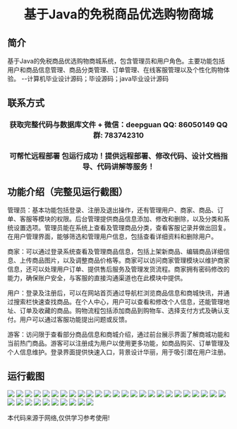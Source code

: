 <p><h1 align="center">基于Java的免税商品优选购物商城</h1></p>

## 简介
基于Java的免税商品优选购物商城系统，包含管理员和用户角色。主要功能包括用户和商品信息管理、商品分类管理、订单管理、在线客服管理以及个性化购物体验。    --计算机毕业设计源码；毕设源码；java毕业设计源码


## 联系方式
<p><h3 align="center">获取完整代码与数据库文件 + 微信：deepguan QQ: 86050149 QQ群: 783742310</h3></p>
<p><h3 align="center">可帮忙远程部署 包运行成功！提供远程部署、修改代码、设计文档指导、代码讲解等服务！</h3></p>

## 功能介绍（完整见运行截图）
管理员：基本功能包括登录、注册及退出操作，还有管理用户、商家、商品、订单、客服等模块的权限。后台管理提供商品信息添加、修改和删除，以及分类和系统设置选项。管理员能在系统上查看及管理商品分类，查看客服记录并做出回复。在用户管理界面，能够筛选和管理用户信息，包括查看详细资料和删除用户。

商家：可以通过登录系统查看及管理商品信息，包括上架新商品、编辑商品详细信息、上传商品图片，以及调整商品价格等。商家可以访问商家管理模块以维护商家信息，还可以处理用户订单、提供售后服务及管理发货流程。商家拥有密码修改的能力，确保账户安全，与客服的直接沟通渠道也在此模块中提供。

用户：登录及注册后，可以在网站首页通过导航栏浏览商品信息和商城快讯，并通过搜索栏快速查找商品。在个人中心，用户可以查看和修改个人信息，还能管理地址、订单及收藏的商品。购物流程包括添加商品到购物车、选择支付方式及确认支付。用户可以通过客服功能提出问题或反馈。

游客：访问限于查看部分商品信息和商城介绍，通过前台展示界面了解商城功能和当前热门商品。游客可以注册成为用户以使用更多功能，如商品购买、订单管理及个人信息维护。登录界面提供快速入口，背景设计华丽，用于吸引潜在用户注册。


## 运行截图
![](https://bs-1329754181.cos.ap-shanghai.myqcloud.com/spring/TaxFreeGoodsShoppingMall/img/001.jpg)
![](https://bs-1329754181.cos.ap-shanghai.myqcloud.com/spring/TaxFreeGoodsShoppingMall/img/002.jpg)
![](https://bs-1329754181.cos.ap-shanghai.myqcloud.com/spring/TaxFreeGoodsShoppingMall/img/003.jpg)
![](https://bs-1329754181.cos.ap-shanghai.myqcloud.com/spring/TaxFreeGoodsShoppingMall/img/004.jpg)
![](https://bs-1329754181.cos.ap-shanghai.myqcloud.com/spring/TaxFreeGoodsShoppingMall/img/005.jpg)
![](https://bs-1329754181.cos.ap-shanghai.myqcloud.com/spring/TaxFreeGoodsShoppingMall/img/006.jpg)
![](https://bs-1329754181.cos.ap-shanghai.myqcloud.com/spring/TaxFreeGoodsShoppingMall/img/007.jpg)
![](https://bs-1329754181.cos.ap-shanghai.myqcloud.com/spring/TaxFreeGoodsShoppingMall/img/008.jpg)
![](https://bs-1329754181.cos.ap-shanghai.myqcloud.com/spring/TaxFreeGoodsShoppingMall/img/009.jpg)
![](https://bs-1329754181.cos.ap-shanghai.myqcloud.com/spring/TaxFreeGoodsShoppingMall/img/010.jpg)
![](https://bs-1329754181.cos.ap-shanghai.myqcloud.com/spring/TaxFreeGoodsShoppingMall/img/011.jpg)
![](https://bs-1329754181.cos.ap-shanghai.myqcloud.com/spring/TaxFreeGoodsShoppingMall/img/012.jpg)
![](https://bs-1329754181.cos.ap-shanghai.myqcloud.com/spring/TaxFreeGoodsShoppingMall/img/013.jpg)
![](https://bs-1329754181.cos.ap-shanghai.myqcloud.com/spring/TaxFreeGoodsShoppingMall/img/014.jpg)
![](https://bs-1329754181.cos.ap-shanghai.myqcloud.com/spring/TaxFreeGoodsShoppingMall/img/015.jpg)
![](https://bs-1329754181.cos.ap-shanghai.myqcloud.com/spring/TaxFreeGoodsShoppingMall/img/016.jpg)
![](https://bs-1329754181.cos.ap-shanghai.myqcloud.com/spring/TaxFreeGoodsShoppingMall/img/017.jpg)
![](https://bs-1329754181.cos.ap-shanghai.myqcloud.com/spring/TaxFreeGoodsShoppingMall/img/018.jpg)
![](https://bs-1329754181.cos.ap-shanghai.myqcloud.com/spring/TaxFreeGoodsShoppingMall/img/019.jpg)
![](https://bs-1329754181.cos.ap-shanghai.myqcloud.com/spring/TaxFreeGoodsShoppingMall/img/020.jpg)
![](https://bs-1329754181.cos.ap-shanghai.myqcloud.com/spring/TaxFreeGoodsShoppingMall/img/021.jpg)
![](https://bs-1329754181.cos.ap-shanghai.myqcloud.com/spring/TaxFreeGoodsShoppingMall/img/022.jpg)
![](https://bs-1329754181.cos.ap-shanghai.myqcloud.com/spring/TaxFreeGoodsShoppingMall/img/023.jpg)
![](https://bs-1329754181.cos.ap-shanghai.myqcloud.com/spring/TaxFreeGoodsShoppingMall/img/024.jpg)
![](https://bs-1329754181.cos.ap-shanghai.myqcloud.com/spring/TaxFreeGoodsShoppingMall/img/025.jpg)
![](https://bs-1329754181.cos.ap-shanghai.myqcloud.com/spring/TaxFreeGoodsShoppingMall/img/026.jpg)
![](https://bs-1329754181.cos.ap-shanghai.myqcloud.com/spring/TaxFreeGoodsShoppingMall/img/027.jpg)
![](https://bs-1329754181.cos.ap-shanghai.myqcloud.com/spring/TaxFreeGoodsShoppingMall/img/028.jpg)
![](https://bs-1329754181.cos.ap-shanghai.myqcloud.com/spring/TaxFreeGoodsShoppingMall/img/029.jpg)
![](https://bs-1329754181.cos.ap-shanghai.myqcloud.com/spring/TaxFreeGoodsShoppingMall/img/030.jpg)
![](https://bs-1329754181.cos.ap-shanghai.myqcloud.com/spring/TaxFreeGoodsShoppingMall/img/031.jpg)
![](https://bs-1329754181.cos.ap-shanghai.myqcloud.com/spring/TaxFreeGoodsShoppingMall/img/032.jpg)
![](https://bs-1329754181.cos.ap-shanghai.myqcloud.com/spring/TaxFreeGoodsShoppingMall/img/033.jpg)
![](https://bs-1329754181.cos.ap-shanghai.myqcloud.com/spring/TaxFreeGoodsShoppingMall/img/034.jpg)
![](https://bs-1329754181.cos.ap-shanghai.myqcloud.com/spring/TaxFreeGoodsShoppingMall/img/035.jpg)

<p>本代码来源于网络,仅供学习参考使用!</p>
